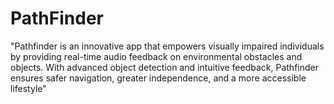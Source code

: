 # PathFinder

"Pathfinder is an innovative app that empowers visually impaired individuals by providing real-time audio feedback on environmental obstacles and objects. With advanced object detection and intuitive feedback, Pathfinder ensures safer navigation, greater independence, and a more accessible lifestyle"